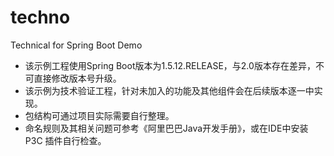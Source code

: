 # techno
Technical for Spring Boot Demo
* 该示例工程使用Spring Boot版本为1.5.12.RELEASE，与2.0版本存在差异，不可直接修改版本号升级。
* 该示例为技术验证工程，针对未加入的功能及其他组件会在后续版本逐一中实现。
* 包结构可通过项目实际需要自行整理。
* 命名规则及其相关问题可参考《阿里巴巴Java开发手册》，或在IDE中安装 P3C 插件自行检查。 
